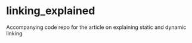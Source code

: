 # linking_explained
Accompanying code repo for the article on explaining static and dynamic linking

